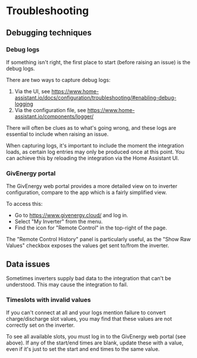 # Troubleshooting

## Debugging techniques

### Debug logs

If something isn't right, the first place to start (before raising an issue) is the debug logs.

There are two ways to capture debug logs:

1. Via the UI, see https://www.home-assistant.io/docs/configuration/troubleshooting/#enabling-debug-logging
2. Via the configuration file, see https://www.home-assistant.io/components/logger/

There will often be clues as to what's going wrong, and these logs are essential to include when raising an issue.

When capturing logs, it's important to include the moment the integration loads, as certain log entries may only be produced once at this point. You can achieve this by reloading the integration via the Home Assistant UI.

### GivEnergy portal

The GivEnergy web portal provides a more detailed view on to inverter configuration, compare to the app which is a fairly simplified view.

To access this:

- Go to https://www.givenergy.cloud/ and log in.
- Select "My Inverter" from the menu.
- Find the icon for "Remote Control" in the top-right of the page.

The "Remote Control History" panel is particularly useful, as the "Show Raw Values" checkbox exposes the values get sent to/from the inverter.

## Data issues

Sometimes inverters supply bad data to the integration that can't be understood. This may cause the integration to fail.

### Timeslots with invalid values

If you can't connect at all and your logs mention failure to convert charge/discharge slot values, you may find that these values are not correctly set on the inverter.

To see all available slots, you must log in to the GivEnergy web portal (see above). If any of the start/end times are blank, update these with a value, even if it's just to set the start and end times to the same value.
